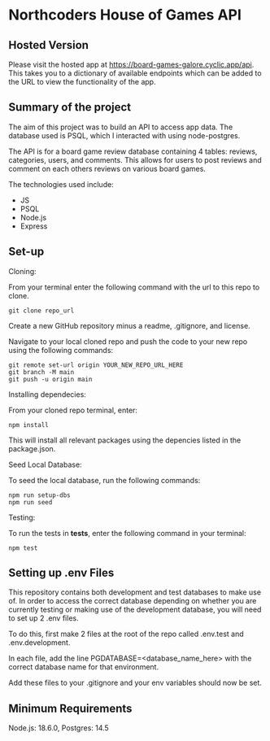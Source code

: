 # Northcoders House of Games API

## Hosted Version

Please visit the hosted app at https://board-games-galore.cyclic.app/api. This takes you to a dictionary of available endpoints which can be added to the URL to view the functionality of the app.

## Summary of the project

The aim of this project was to build an API to access app data. The database used is PSQL, which I interacted with using node-postgres.

The API is for a board game review database containing 4 tables: reviews, categories, users, and comments. This allows for users to post reviews and comment on each others reviews on various board games.

The technologies used include: 
- JS
- PSQL
- Node.js
- Express

## Set-up

Cloning: 

From your terminal enter the following command with the url to this repo to clone.

``` 
git clone repo_url
```

Create a new GitHub repository minus a readme, .gitignore, and license.

Navigate to your local cloned repo and push the code to your new repo using the following commands:

```
git remote set-url origin YOUR_NEW_REPO_URL_HERE
git branch -M main
git push -u origin main
```

Installing dependecies:

From your cloned repo terminal, enter:

```
npm install
```

This will install all relevant packages using the depencies listed in the package.json.

Seed Local Database:

To seed the local database, run the following commands:

```
npm run setup-dbs
npm run seed
```

Testing:

To run the tests in __tests__, enter the following command in your terminal:

```
npm test
```


## Setting up .env Files

This repository contains both development and test databases to make use of. In order to access the correct database depending on whether you are currently testing or making use of the development database, you will need to set up 2 .env files.

To do this, first make 2 files at the root of the repo called .env.test and .env.development.

In each file, add the line PGDATABASE=<database_name_here> with the correct database name for that environment.

Add these files to your .gitignore and your env variables should now be set.

## Minimum Requirements

Node.js: 18.6.0,
Postgres: 14.5
